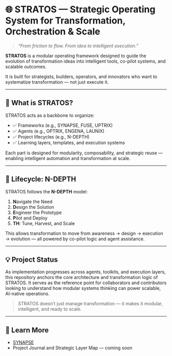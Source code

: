# 🌐 STRATOS — Strategic Operating System for Transformation, Orchestration & Scale

> *“From friction to flow. From idea to intelligent execution.”*

**STRATOS** is a modular operating framework designed to guide the evolution of transformation ideas into intelligent tools, co-pilot systems, and scalable outcomes.

It is built for strategists, builders, operators, and innovators who want to systematize transformation — not just execute it.

---

## 🧠 What is STRATOS?

STRATOS acts as a backbone to organize:

- ✅ Frameworks (e.g., SYNAPSE, FUSE, UPTRIX)
- ✅ Agents (e.g., OPTRIX, ENGENA, LAUNIX)
- ✅ Project lifecycles (e.g., N-DEPTH)
- ✅ Learning layers, templates, and execution systems

Each part is designed for modularity, composability, and strategic reuse — enabling intelligent automation and transformation at scale.

---

## 🔄 Lifecycle: N-DEPTH

STRATOS follows the **N-DEPTH** model:

1. **N**avigate the Need  
2. **D**esign the Solution  
3. **E**ngineer the Prototype  
4. **P**ilot and Deploy  
5. **TH**: Tune, Harvest, and Scale

This allows transformation to move from awareness → design → execution → evolution — all powered by co-pilot logic and agent assistance.

---

## 💡 Project Status

As implementation progresses across agents, toolkits, and execution layers, this repository anchors the core architecture and transformation logic of STRATOS. It serves as the reference point for collaborators and contributors looking to understand how modular systems thinking can power scalable, AI-native operations.

> STRATOS doesn’t just manage transformation — it makes it modular, intelligent, and ready to scale.

---

## 🧠 Learn More

- [SYNAPSE](https://github.com/hadzwanihasni/synapse)  
- Project Journal and Strategic Layer Map — coming soon
